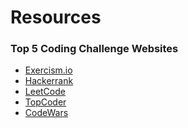 # Resources

<h3>Top 5 Coding Challenge Websites</h3>

<ul>
<li><a href="https://exercism.io/">Exercism.io</a></li>
<li><a href="https://www.hackerrank.com/">Hackerrank</a></li>
<li><a href="https://leetcode.com/">LeetCode</a></li>
<li><a href="https://www.topcoder.com/">TopCoder</a></li>
<li><a href="https://www.codewars.com/">CodeWars</a></li>
<ul>

